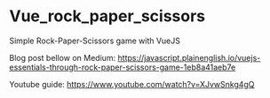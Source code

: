 # Vue_rock_paper_scissors
Simple Rock-Paper-Scissors game with VueJS 

Blog post bellow on Medium:
https://javascript.plainenglish.io/vuejs-essentials-through-rock-paper-scissors-game-1eb8a41aeb7e

Youtube guide:
https://www.youtube.com/watch?v=XJvwSnkg4gQ
